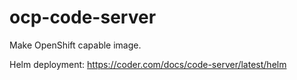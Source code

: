 # ocp-code-server

Make OpenShift capable image.

Helm deployment: <https://coder.com/docs/code-server/latest/helm>
